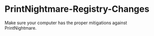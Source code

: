 # PrintNightmare-Registry-Changes
Make sure your computer has the proper mitigations against PrintNightmare.
